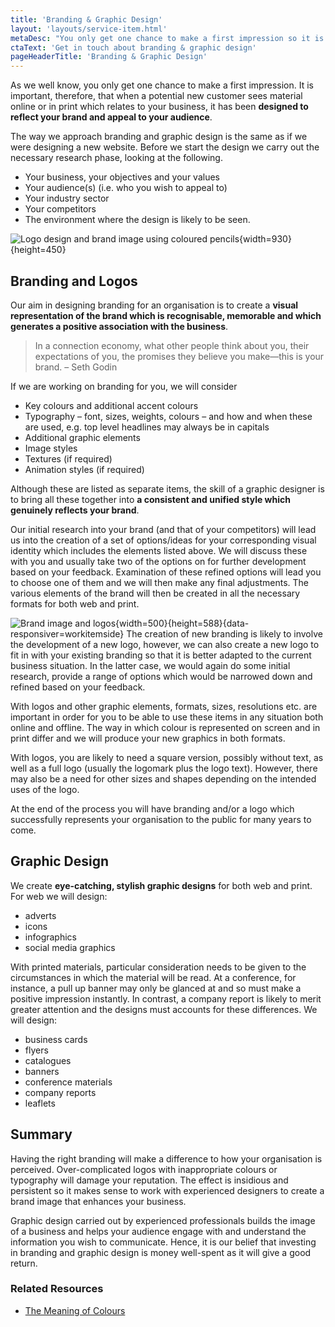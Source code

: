 ```yaml
---
title: 'Branding & Graphic Design'
layout: 'layouts/service-item.html'
metaDesc: "You only get one chance to make a first impression so it is vital that all your materials are designed to reflect your brand and appeal to your audience."
ctaText: 'Get in touch about branding & graphic design'
pageHeaderTitle: 'Branding & Graphic Design'
---
```

As we well know, you only get one chance to make a first impression. It is important, therefore, that when a potential new customer sees material online or in print which relates to your business, it has been **designed to reflect your brand and appeal to your audience**.

The way we approach branding and graphic design is the same as if we were designing a new website. Before we start the design we carry out the necessary research phase, looking at the following.

*   Your business, your objectives and your values
*   Your audience(s) (i.e. who you wish to appeal to)
*   Your industry sector
*   Your competitors
*   The environment where the design is likely to be seen.

![Logo design and brand image using coloured pencils](/optim/services/logo-branding-pencils.jpg){width=930}{height=450}

## Branding and Logos

Our aim in designing branding for an organisation is to create a **visual representation of the brand which is recognisable, memorable and which generates a positive association with the business**.

> In a connection economy, what other people think about you, their expectations of you, the promises they believe you make—this is your brand. – Seth Godin

If we are working on branding for you, we will consider

*   Key colours and additional accent colours
*   Typography – font, sizes, weights, colours – and how and when these are used, e.g. top level headlines may always be in capitals
*   Additional graphic elements
*   Image styles
*   Textures (if required)
*   Animation styles (if required)

Although these are listed as separate items, the skill of a graphic designer is to bring all these together into **a consistent and unified style which genuinely reflects your brand**.

Our initial research into your brand (and that of your competitors) will lead us into the creation of a set of options/ideas for your corresponding visual identity which includes the elements listed above. We will discuss these with you and usually take two of the options on for further development based on your feedback. Examination of these refined options will lead you to choose one of them and we will then make any final adjustments. The various elements of the brand will then be created in all the necessary formats for both web and print.

![Brand image and logos](/optim/services/brand-image-logo.jpg){width=500}{height=588}{data-responsiver=workitemside}
The creation of new branding is likely to involve the development of a new logo, however, we can also create a new logo to fit in with your existing branding so that it is better adapted to the current business situation. In the latter case, we would again do some initial research, provide a range of options which would be narrowed down and refined based on your feedback.

With logos and other graphic elements, formats, sizes, resolutions etc. are important in order for you to be able to use these items in any situation both online and offline. The way in which colour is represented on screen and in print differ and we will produce your new graphics in both formats.

With logos, you are likely to need a square version, possibly without text, as well as a full logo (usually the logomark plus the logo text). However, there may also be a need for other sizes and shapes depending on the intended uses of the logo.

At the end of the process you will have branding and/or a logo which successfully represents your organisation to the public for many years to come.

## Graphic Design

We create **eye-catching, stylish graphic designs** for both web and print. For web we will design:

*   adverts
*   icons
*   infographics
*   social media graphics

With printed materials, particular consideration needs to be given to the circumstances in which the material will be read. At a conference, for instance, a pull up banner may only be glanced at and so must make a positive impression instantly. In contrast, a company report is likely to merit greater attention and the designs must accounts for these differences. We will design:

*   business cards
*   flyers
*   catalogues
*   banners
*   conference materials
*   company reports
*   leaflets

## Summary

Having the right branding will make a difference to how your organisation is perceived. Over-complicated logos with inappropriate colours or typography will damage your reputation. The effect is insidious and persistent so it makes sense to work with experienced designers to create a brand image that enhances your business.

Graphic design carried out by experienced professionals builds the image of a business and helps your audience engage with and understand the information you wish to communicate. Hence, it is our belief that investing in branding and graphic design is money well-spent as it will give a good return.

### Related Resources

*   [The Meaning of Colours](https://www.thinkful.com/learn/color-theory-basics/Recommended-Resources/)
